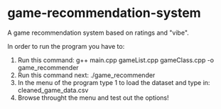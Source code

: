 # game-recommendation-system
A game recommendation system based on ratings and "vibe".


In order to run the program you have to:
1. Run this command: g++ main.cpp gameList.cpp gameClass.cpp -o game_recommender
2. Run this command next: ./game_recommender
3. In the menu of the program type 1 to load the dataset and type in: cleaned_game_data.csv
4. Browse throught the menu and test out the options!